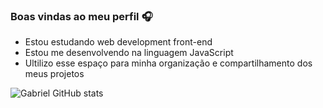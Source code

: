 ### Boas vindas ao meu perfil 🎧

- Estou estudando web development front-end
- Estou me desenvolvendo na linguagem JavaScript
- Ultilizo esse espaço para minha organização e compartilhamento dos meus projetos

![Gabriel GitHub stats](https://github-readme-stats.vercel.app/api?username=GabrielFarias2&theme=dark&blueicons=true)

##
